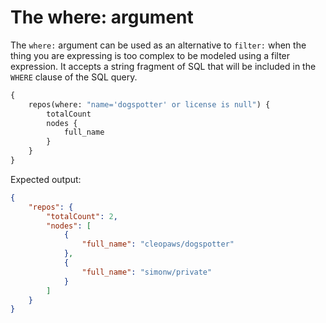 # The where: argument

The `where:` argument can be used as an alternative to `filter:` when the thing you are expressing is too complex to be modeled using a filter expression. It accepts a string fragment of SQL that will be included in the `WHERE` clause of the SQL query.

```graphql
{
    repos(where: "name='dogspotter' or license is null") {
        totalCount
        nodes {
            full_name
        }
    }
}
```

Expected output:

```json
{
    "repos": {
        "totalCount": 2,
        "nodes": [
            {
                "full_name": "cleopaws/dogspotter"
            },
            {
                "full_name": "simonw/private"
            }
        ]
    }
}
```
